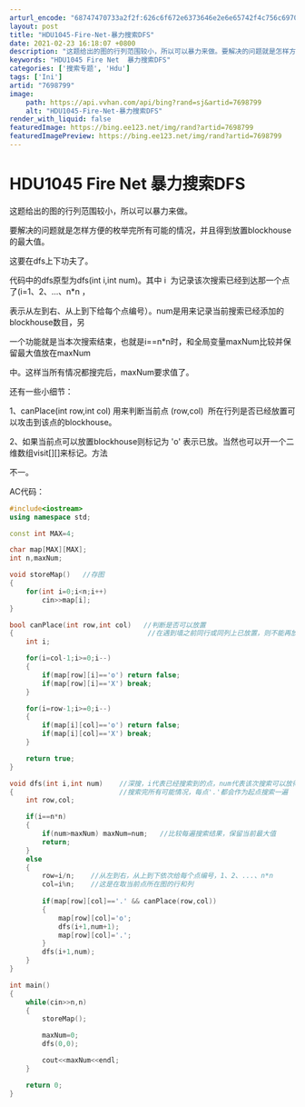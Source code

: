 ```yaml
---
arturl_encode: "68747470733a2f2f:626c6f672e6373646e2e6e65742f4c756c6970656e675f6370:702f61727469636c652f64657461696c732f37363938373939"
layout: post
title: "HDU1045-Fire-Net-暴力搜索DFS"
date: 2021-02-23 16:18:07 +0800
description: "这题给出的图的行列范围较小，所以可以暴力来做。要解决的问题就是怎样方便的枚举完所有可能的情况，并且得"
keywords: "HDU1045 Fire Net  暴力搜索DFS"
categories: ['搜索专题', 'Hdu']
tags: ['Ini']
artid: "7698799"
image:
    path: https://api.vvhan.com/api/bing?rand=sj&artid=7698799
    alt: "HDU1045-Fire-Net-暴力搜索DFS"
render_with_liquid: false
featuredImage: https://bing.ee123.net/img/rand?artid=7698799
featuredImagePreview: https://bing.ee123.net/img/rand?artid=7698799
---
```


# HDU1045 Fire Net 暴力搜索DFS

这题给出的图的行列范围较小，所以可以暴力来做。

要解决的问题就是怎样方便的枚举完所有可能的情况，并且得到放置blockhouse的最大值。

这要在dfs上下功夫了。

代码中的dfs原型为dfs(int i,int num)。其中 i  为记录该次搜索已经到达那一个点了(i=1、2、...、n\*n ，

表示从左到右、从上到下给每个点编号）。num是用来记录当前搜索已经添加的blockhouse数目，另

一个功能就是当本次搜索结束，也就是i==n\*n时，和全局变量maxNum比较并保留最大值放在maxNum

中。这样当所有情况都搜完后，maxNum要求值了。

还有一些小细节：

1、canPlace(int row,int col) 用来判断当前点 (row,col)  所在行列是否已经放置可以攻击到该点的blockhouse。

2、如果当前点可以放置blockhouse则标记为 'o' 表示已放。当然也可以开一个二维数组visit[][]来标记。方法

不一。

AC代码：

```cpp
#include<iostream>
using namespace std;

const int MAX=4;

char map[MAX][MAX];
int n,maxNum;   

void storeMap()   //存图
{
	for(int i=0;i<n;i++)
		cin>>map[i];
}

bool canPlace(int row,int col)   //判断是否可以放置
{                                 //在遇到墙之前同行或同列上已放置，则不能再放
	int i;

	for(i=col-1;i>=0;i--)
	{
		if(map[row][i]=='o') return false;
		if(map[row][i]=='X') break;
	}

	for(i=row-1;i>=0;i--)
	{
		if(map[i][col]=='o') return false;
		if(map[i][col]=='X') break;
	}

	return true;
}

void dfs(int i,int num)    //深搜，i代表已经搜索到的点，num代表该次搜索可以放得最多blockhouse
{                          //搜索完所有可能情况，每点'.'都会作为起点搜索一遍
	int row,col;

	if(i==n*n)
	{
		if(num>maxNum) maxNum=num;   //比较每遍搜索结果，保留当前最大值
		return;
	}
	else
	{
		row=i/n;    //从左到右，从上到下依次给每个点编号，1、2、...、n*n
		col=i%n;    //这是在取当前点所在图的行和列
		
		if(map[row][col]=='.' && canPlace(row,col))
		{
			map[row][col]='o';
			dfs(i+1,num+1);
			map[row][col]='.';
		}
		dfs(i+1,num);
	}
}

int main()
{
	while(cin>>n,n)
	{
		storeMap();

		maxNum=0;
		dfs(0,0);

		cout<<maxNum<<endl;
	}

	return 0;
}

```